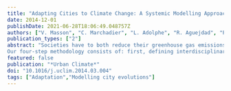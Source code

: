 ```yaml
---
title: "Adapting Cities to Climate Change: A Systemic Modelling Approach"
date: 2014-12-01
publishDate: 2021-06-28T18:06:49.048757Z
authors: ["V. Masson", "C. Marchadier", "L. Adolphe", "R. Aguejdad", "P. Avner", "M. Bonhomme", "G. Bretagne", "X. Briottet", "B. Bueno", "C. de Munck", "O. Doukari", "S. Hallegatte", "J. Hidalgo", "T. Houet", "J. Le Bras", "A. Lemonsu", "N. Long", "M.-P. Moine", "T. Morel", "L. Nolorgues", "G. Pigeon", "J.-L. Salagnac", "V. Viguié", "K. Zibouche"]
publication_types: ["2"]
abstract: "Societies have to both reduce their greenhouse gas emissions and undertake adaptation measures to limit the negative impacts of global warming on the population, the economy and the environ- ment. Examining how best to adapt cities is especially challenging as urban areas will evolve as the climate changes. Thus, examining adaptation strategies for cities requires a strong interdisciplinary approach involving urban planners, architects, meteorologists, building engineers, economists, and social scientists. Here we introduce a systemic modelling approach to the problem.
Our four-step methodology consists of: first, defining interdisciplinary scenarios; second, simulating the long-term evolution of cities on the basis of socio-economic and land-use models; third, calculating impacts with physical models (such as TEB), and; finally, calculating the indicators that quantify the effect of different adaptation policies. In the examples presented here, urban planning strategies are shown to have unexpected influence on city expansion in the long term. Moreover, the Urban Heat Island should be taken into account in operational estimations of building energy demands. Citizens’ practices seem to be an efficient lever for reducing energy consumption in buildings. Interdisciplinary systemic modelling appears well suited to the evaluation of several adaptation strategies for a very broad range of topics."
featured: false
publication: "*Urban Climate*"
doi: "10.1016/j.uclim.2014.03.004"
tags: ["Adaptation","Modelling city evolutions"]
---
```



